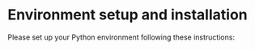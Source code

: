 # Environment setup and installation

Please set up your Python environment following these instructions: 